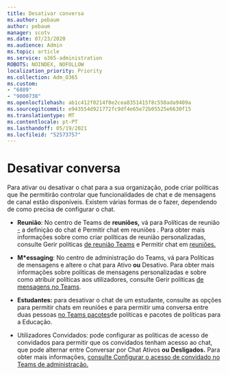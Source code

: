 ```yaml
---
title: Desativar conversa
ms.author: pebaum
author: pebaum
manager: scotv
ms.date: 07/23/2020
ms.audience: Admin
ms.topic: article
ms.service: o365-administration
ROBOTS: NOINDEX, NOFOLLOW
localization_priority: Priority
ms.collection: Adm_O365
ms.custom:
- "6889"
- "9000738"
ms.openlocfilehash: ab1c412f0214f0e2cea8351415f8c550ada9409a
ms.sourcegitcommit: e943554d921772fc9df4e65e72b05525e6630f15
ms.translationtype: MT
ms.contentlocale: pt-PT
ms.lasthandoff: 05/19/2021
ms.locfileid: "52573757"
---
```

# <a name="disable-chat"></a>Desativar conversa

Para ativar ou desativar o chat para a sua organização, pode criar políticas que lhe permitirão controlar que funcionalidades de chat e de mensagens de canal estão disponíveis. Existem várias formas de o fazer, dependendo de como precisa de configurar o chat.

- **Reunião**: No centro de Teams de **reuniões,** vá para Políticas de reunião [-](https://admin.teams.microsoft.com/) a definição do chat é Permitir chat em reuniões . Para obter mais informações sobre como criar políticas de reunião personalizadas, consulte Gerir políticas [de reunião Teams](/microsoftteams/meeting-policies-in-teams) e Permitir chat em [reuniões.](/microsoftteams/meeting-policies-in-teams#allow-chat-in-meetings)

- **M*essaging**: No centro de administração do Teams, vá para Políticas de mensagens e altere o chat para Ativo **ou** [](https://admin.teams.microsoft.com/)Desativo.  Para obter mais informações sobre políticas de mensagens personalizadas e sobre como atribuir políticas aos utilizadores, consulte Gerir políticas [de mensagens no Teams](/microsoftteams/messaging-policies-in-teams).

- **Estudantes:** para desativar o chat de um estudante, consulte as opções para permitir chats em reuniões e para permitir uma conversa entre duas pessoas [no Teams pacotes](/microsoftteams/policy-packages-edu)de políticas e pacotes de políticas para a Educação.

- Utilizadores Convidados: pode configurar as políticas de acesso de convidados para permitir que os convidados tenham acesso ao chat, que pode alternar entre Conversar por Chat Ativos **ou** **Desligados.** Para obter mais informações, [consulte Configurar o acesso de convidado no Teams de administração.](/microsoftteams/set-up-guests#configure-guest-access-in-the-teams-admin-center)




